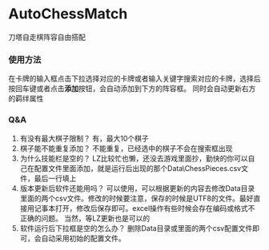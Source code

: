 # AutoChessMatch
刀塔自走棋阵容自由搭配

### 使用方法
在卡牌的输入框点击下拉选择对应的卡牌或者输入关键字搜索对应的卡牌，选择后按回车键或者点击**添加**按钮，会自动添加到下方的阵容框。
同时会自动更新右方的羁绊属性

### Q&A
1. 有没有最大棋子限制？
有，最大10个棋子
2. 棋子能不能重复添加？
不能重复，已经选中的棋子不会在搜索框出现
3. 为什么技能栏是空的？
LZ比较忙也懒，还没去游戏里面抄，勤快的你可以自己在配置文件里面添加，就是运行后出现的那个Data\\ChessPieces.csv文件，最后一行填上
4. 版本更新后软件还能用吗？
可以使用，可以根据更新的内容去修改Data目录里面的两个csv文件。修改的时候要注意，保存的时候是UTF8的文件。最好直接用记事本打开，修改后保存即可。excel操作有些时候会存在编码或格式不正确的问题。
当然，等LZ更新也是可以的
5. 软件运行后下拉框是空的怎么办？
删除Data目录或里面的两个csv配置文件即可，会自动采用初始的配置文件。
